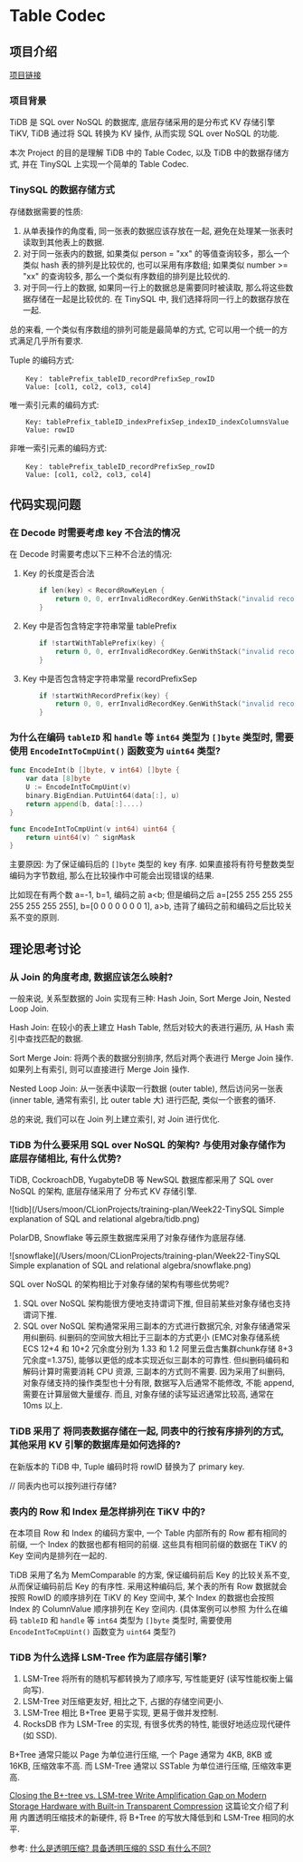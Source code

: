 # Table Codec

## 项目介绍

[项目链接](https://github.com/talent-plan/tinysql/blob/course/courses/proj1-part2-README-zh_CN.md)

### 项目背景

TiDB 是 SQL over NoSQL 的数据库, 底层存储采用的是分布式 KV 存储引擎 TiKV, TiDB 通过将 SQL 转换为 KV 操作, 从而实现 SQL over NoSQL 的功能.

本次 Project 的目的是理解 TiDB 中的 Table Codec, 以及 TiDB 中的数据存储方式, 并在 TinySQL 上实现一个简单的 Table Codec.

### TinySQL 的数据存储方式

存储数据需要的性质:

1. 从单表操作的角度看, 同一张表的数据应该存放在一起, 避免在处理某一张表时读取到其他表上的数据.
2. 对于同一张表内的数据, 如果类似 person = "xx" 的等值查询较多，那么一个类似 hash 表的排列是比较优的, 也可以采用有序数组; 如果类似 number >= "xx" 的查询较多, 那么一个类似有序数组的排列是比较优的.
3. 对于同一行上的数据, 如果同一行上的数据总是需要同时被读取, 那么将这些数据存储在一起是比较优的. 在 TinySQL 中, 我们选择将同一行上的数据存放在一起.

总的来看, 一个类似有序数组的排列可能是最简单的方式, 它可以用一个统一的方式满足几乎所有要求.

Tuple 的编码方式:

``` shell
    Key： tablePrefix_tableID_recordPrefixSep_rowID
    Value: [col1, col2, col3, col4]
```

唯一索引元素的编码方式:

``` shell
    Key: tablePrefix_tableID_indexPrefixSep_indexID_indexColumnsValue
    Value: rowID
```

非唯一索引元素的编码方式:

``` shell
    Key： tablePrefix_tableID_recordPrefixSep_rowID
    Value: [col1, col2, col3, col4]
```

## 代码实现问题

### 在 Decode 时需要考虑 key 不合法的情况

在 Decode 时需要考虑以下三种不合法的情况:

1. Key 的长度是否合法

    ``` C++
        if len(key) < RecordRowKeyLen {
            return 0, 0, errInvalidRecordKey.GenWithStack("invalid record key - %q", key)
        }
    ```

2. Key 中是否包含特定字符串常量 tablePrefix

    ``` C++
        if !startWithTablePrefix(key) {
            return 0, 0, errInvalidRecordKey.GenWithStack("invalid record key - %q", key)
        }
    ```

3. Key 中是否包含特定字符串常量 recordPrefixSep

    ``` C++
        if !startWithRecordPrefix(key) {
            return 0, 0, errInvalidRecordKey.GenWithStack("invalid record key - %q", key)
        }
    ```

### 为什么在编码 `tableID` 和 `handle` 等 `int64` 类型为 `[]byte` 类型时, 需要使用 `EncodeIntToCmpUint()` 函数变为 `uint64` 类型?

``` Go
func EncodeInt(b []byte, v int64) []byte {
    var data [8]byte
    U := EncodeIntToCmpUint(v)
    binary.BigEndian.PutUint64(data[:], u)
    return append(b, data[:]....)
}

func EncodeIntToCmpUint(v int64) uint64 {
    return uint64(v) ^ signMask
}
```

主要原因: 为了保证编码后的 `[]byte` 类型的 key 有序. 如果直接将有符号整数类型编码为字节数组, 那么在比较操作中可能会出现错误的结果.

比如现在有两个数 a=-1, b=1, 编码之前 a<b; 但是编码之后 a=[255 255 255 255 255 255 255 255], b=[0 0 0 0 0 0 0 1], a>b, 违背了编码之前和编码之后比较关系不变的原则.

## 理论思考讨论

### 从 Join 的角度考虑, 数据应该怎么映射?

一般来说, 关系型数据的 Join 实现有三种: Hash Join, Sort Merge Join, Nested Loop Join.

Hash Join: 在较小的表上建立 Hash Table, 然后对较大的表进行遍历, 从 Hash 索引中查找匹配的数据.

Sort Merge Join: 将两个表的数据分别排序, 然后对两个表进行 Merge Join 操作. 如果列上有索引, 则可以直接进行 Merge Join 操作.

Nested Loop Join: 从一张表中读取一行数据 (outer table), 然后访问另一张表 (inner table, 通常有索引, 比 outer table 大) 进行匹配, 类似一个嵌套的循环.

总的来说, 我们可以在 Join 列上建立索引, 对 Join 进行优化.

### TiDB 为什么要采用 SQL over NoSQL 的架构? 与使用对象存储作为底层存储相比, 有什么优势?

TiDB, CockroachDB, YugabyteDB 等 NewSQL 数据库都采用了 SQL over NoSQL 的架构, 底层存储采用了 分布式 KV 存储引擎.

![tidb](/Users/moon/CLionProjects/training-plan/Week22-TinySQL Simple explanation of SQL and relational algebra/tidb.png)

PolarDB, Snowflake 等云原生数据库采用了对象存储作为底层存储.

![snowflake](/Users/moon/CLionProjects/training-plan/Week22-TinySQL Simple explanation of SQL and relational algebra/snowflake.png)

SQL over NoSQL 的架构相比于对象存储的架构有哪些优势呢?

1. SQL over NoSQL 架构能很方便地支持谓词下推, 但目前某些对象存储也支持谓词下推.
2. SQL over NoSQL 架构通常采用三副本的方式进行数据冗余, 对象存储通常采用纠删码. 纠删码的空间放大相比于三副本的方式更小 (EMC对象存储系统ECS 12+4 和 10+2 冗余度分别为 1.33 和 1.2
阿里云盘古集群chunk存储 8+3 冗余度=1.375), 能够以更低的成本实现近似三副本的可靠性. 但纠删码编码和解码计算时需要消耗 CPU 资源, 三副本的方式则不需要. 因为采用了纠删码, 对象存储支持的操作类型也十分有限, 数据写入后通常不能修改, 不能 append, 需要在计算层做大量缓存. 而且, 对象存储的读写延迟通常比较高, 通常在 10ms 以上.

### TiDB 采用了 将同表数据存储在一起, 同表中的行按有序排列的方式, 其他采用 KV 引擎的数据库是如何选择的?

在新版本的 TiDB 中, Tuple 编码时将 rowID 替换为了 primary key.

// 同表内也可以按列进行存储?

### 表内的 Row 和 Index 是怎样排列在 TiKV 中的?

在本项目 Row 和 Index 的编码方案中, 一个 Table 内部所有的 Row 都有相同的前缀, 一个 Index 的数据也都有相同的前缀. 这些具有相同前缀的数据在 TiKV 的 Key 空间内是排列在一起的.

TiDB 采用了名为 MemComparable 的方案, 保证编码前后 Key 的比较关系不变, 从而保证编码前后 Key 的有序性. 采用这种编码后, 某个表的所有 Row 数据就会按照 RowID 的顺序排列在 TiKV 的 Key 空间中, 某个 Index 的数据也会按照 Index 的 ColumnValue 顺序排列在 Key 空间内. (具体案例可以参照 为什么在编码 `tableID` 和 `handle` 等 `int64` 类型为 `[]byte` 类型时, 需要使用 `EncodeIntToCmpUint()` 函数变为 `uint64` 类型?)

### TiDB 为什么选择 LSM-Tree 作为底层存储引擎?

1. LSM-Tree 将所有的随机写都转换为了顺序写, 写性能更好 (读写性能权衡上偏向写).
2. LSM-Tree 对压缩更友好, 相比之下, 占据的存储空间更小.
3. LSM-Tree 相比 B+Tree 更易于实现, 更易于做并发控制.
4. RocksDB 作为 LSM-Tree 的实现, 有很多优秀的特性, 能很好地适应现代硬件 (如 SSD).

B+Tree 通常只能以 Page 为单位进行压缩, 一个 Page 通常为 4KB, 8KB 或 16KB, 压缩效率不高. 而 LSM-Tree 通常以 SSTable 为单位进行压缩, 压缩效率更高.

[Closing the B+-tree vs. LSM-tree Write Amplification
Gap on Modern Storage Hardware with Built-in
Transparent Compression](https://www.usenix.org/system/files/fast22-qiao.pdf) 这篇论文介绍了利用 内置透明压缩技术的新硬件, 将 B+Tree 的写放大降低到和 LSM-Tree 相同的水平.

参考: [什么是透明压缩? 具备透明压缩的 SSD 有什么不同?](https://zhuanlan.zhihu.com/p/470052587)
